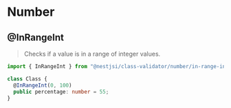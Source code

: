 # Number

## @InRangeInt

> Checks if a value is in a range of integer values.

```typescript
import { InRangeInt } from "@nestjsi/class-validator/number/in-range-int";

class Class {
  @InRangeInt(0, 100)
  public percentage: number = 55;
}
```
